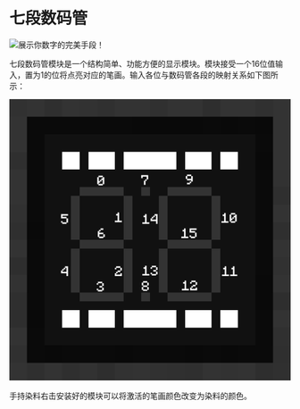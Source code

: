 # 七段数码管

![展示你数字的完美手段！](item:tisadvanced:seven_segment_display)

七段数码管模块是一个结构简单、功能方便的显示模块。模块接受一个16位值输入，置为1的位将点亮对应的笔画。输入各位与数码管各段的映射关系如下图所示：

![七段数码管示意图](../img/seven_segment_display_diagram.png)

手持染料右击安装好的模块可以将激活的笔画颜色改变为染料的颜色。

